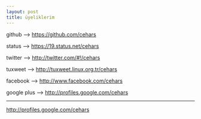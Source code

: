 ```yaml
---
layout: post
title: üyeliklerim
---
```




<p>github --> <a href="https://github.com/cehars" 
target="_blank">https://github.com/cehars</a></p>

<p>status --> <a href="https://19.status.net/cehars"
target="_blank">https://19.status.net/cehars</a></p>

<p>twitter --> <a href="http://twitter.com/#!/cehars"
target="_blank">http://twitter.com/#!/cehars</a></p>

<p>tuxweet --> <a href="http://tuxweet.linux.org.tr/cehars"
target="_blank">http://tuxweet.linux.org.tr/cehars</a></p>

<p>facebook --> <a href="http://www.facebook.com/cehars"
target="_blank">http://www.facebook.com/cehars</a></p>

<p>google plus --> <a href="http://profiles.google.com/cehars"
target="_blank">http://profiles.google.com/cehars</a></p>


-----------------------------------------------------------------------------------------

<p><a href="http://profiles.google.com/cehars"
target="_blank">http://profiles.google.com/cehars</a></p>
